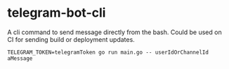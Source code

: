 # telegram-bot-cli

A cli command to send message directly from the bash. 
Could be used on CI for sending build or deployment updates.  

```
TELEGRAM_TOKEN=telegramToken go run main.go -- userIdOrChannelId aMessage 
```
